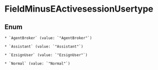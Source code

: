 
# FieldMinusEActivesessionUsertype

## Enum


    * `AgentBroker` (value: `"AgentBroker"`)

    * `Assistant` (value: `"Assistant"`)

    * `EzsignUser` (value: `"EzsignUser"`)

    * `Normal` (value: `"Normal"`)



